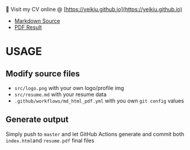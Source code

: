 👀 Visit my CV online @ [https://yeikiu.github.io](https://yeikiu.github.io)

- [Markdown Source](https://yeikiu.github.io/src/resume.md)
- [PDF Result](https://yeikiu.github.io/resume.pdf)

# USAGE

## Modify source files

- `src/logo.png` with your own logo/profile img
- `src/resume.md` with your resume data
- `.github/workflows/md_html_pdf.yml` with you own `git config` values


## Generate output

Simply push to `master` and let GitHub Actions generate and commit both `index.html`and `resume.pdf` final files
